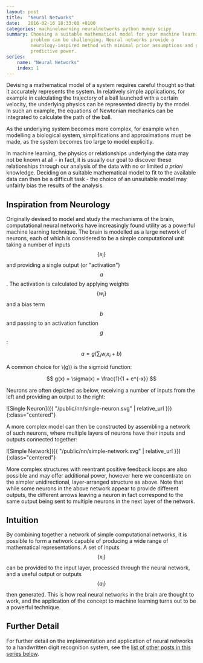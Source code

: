 ```yaml
---
layout: post
title:  "Neural Networks"
date:   2016-02-16 18:33:00 +0100
categories: machinelearning neuralnetworks python numpy scipy
summary: Choosing a suitable mathematical model for your machine learning
         problem can be challenging. Neural networks provide a
         neurology-inspired method with minimal prior assumptions and great
         predictive power.
series:
    name: "Neural Networks"
    index: 1
---
```


Devising a mathematical model of a system requires careful thought so that it
accurately represents the system. In relatively simple applications, for
example in calculating the trajectory of a ball launched with a certain
velocity, the underlying physics can be represented directly by the model. In
such an example, the equations of Newtonian mechanics can be integrated to
calculate the path of the ball.

As the underlying system becomes more complex, for example when modelling a
biological system, simplifications and approximations must be made, as the
system becomes too large to model explicitly.

In machine learning, the physics or relationships underlying the data may not
be known at all - in fact, it is usually our goal to discover these
relationships through our analysis of the data with no or limited _a priori_
knowledge. Deciding on a suitable mathematical model to fit to the available
data can then be a difficult task - the choice of an unsuitable model may
unfairly bias the results of the analysis.

## Inspiration from Neurology

Originally devised to model and study the mechanisms of the brain,
computational neural networks have increasingly found utility as a powerful
machine learning technique. The brain is modelled as a large network of
neurons, each of which is considered to be a simple computational unit taking
a number of inputs $$\{x_i\}$$ and providing a single output (or "activation")
$$a$$. The activation is calculated by applying weights $$\{w_i\}$$ and a bias
term $$b$$ and passing to an activation function $$g$$:

$$ a = g \left( \sum_i w_i x_i + b \right) $$

A common choice for \\(g\\) is the sigmoid function:

$$ g(x) = \sigma(x) = \frac{1}{1 + e^{-x}} $$

Neurons are often depicted as below, receiving a number of inputs from the left
and providing an output to the right:

![Single Neuron]({{ "/public/nn/single-neuron.svg" | relative_url }}){:class="centered"}

A more complex model can then be constructed by assembling a network of such
neurons, where multiple layers of neurons have their inputs and outputs
connected together:

![Simple Network]({{ "/public/nn/simple-network.svg" | relative_url }}){:class="centered"}

More complex structures with reentrant positive feedback loops are also
possible and may offer additional power, however here we concentrate on the
simpler unidirectional, layer-arranged structure as above. Note that while some
neurons in the above network appear to provide different outputs, the different
arrows leaving a neuron in fact correspond to the same output being sent to
multiple neurons in the next layer of the network.

## Intuition

By combining together a network of simple computational networks, it is
possible to form a network capable of producing a wide range of mathematical
representations. A set of inputs $$\{x_i\}$$ can be provided to the input
layer, processed through the neural network, and a useful output or outputs
$$\{a_i\}$$ then generated. This is how real neural networks in the brain are
thought to work, and the application of the concept to machine learning turns
out to be a powerful technique.

## Further Detail

For further detail on the implementation and application of neural networks to
a handwritten digit recognition system, see the [list of other posts in this
series below](#series-posts).
